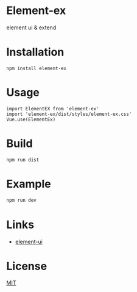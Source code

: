 # Element-ex
element ui & extend

# Installation
```shell
npm install element-ex
```

# Usage
```
import ElementEX from 'element-ex'
import 'element-ex/dist/styles/element-ex.css'
Vue.use(ElementEx)
```

# Build
```shell
npm run dist
```
# Example
```javascript
npm run dev
```

# Links
 - [element-ui](https://github.com/ElemeFE/element)

# License

[MIT](https://opensource.org/licenses/MIT)
